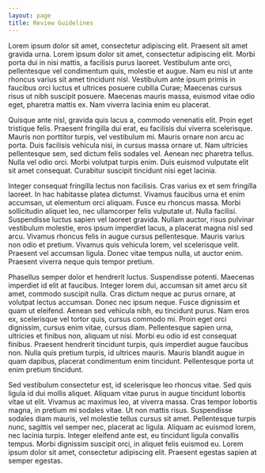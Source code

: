 ```yaml
---
layout: page
title: Review Guidelines
---
```


Lorem ipsum dolor sit amet, consectetur adipiscing elit. Praesent sit amet gravida urna. Lorem ipsum dolor sit amet, consectetur adipiscing elit. Morbi porta dui in nisi mattis, a facilisis purus laoreet. Vestibulum ante orci, pellentesque vel condimentum quis, molestie et augue. Nam eu nisl ut ante rhoncus varius sit amet tincidunt nisl. Vestibulum ante ipsum primis in faucibus orci luctus et ultrices posuere cubilia Curae; Maecenas cursus risus ut nibh suscipit posuere. Maecenas mauris massa, euismod vitae odio eget, pharetra mattis ex. Nam viverra lacinia enim eu placerat.

Quisque ante nisl, gravida quis lacus a, commodo venenatis elit. Proin eget tristique felis. Praesent fringilla dui erat, eu facilisis dui viverra scelerisque. Mauris non porttitor turpis, vel vestibulum mi. Mauris ornare non arcu ac porta. Duis facilisis vehicula nisi, in cursus massa ornare ut. Nam ultricies pellentesque sem, sed dictum felis sodales vel. Aenean nec pharetra tellus. Nulla vel odio orci. Morbi volutpat turpis enim. Duis euismod vulputate elit sit amet consequat. Curabitur suscipit tincidunt nisi eget lacinia.

Integer consequat fringilla lectus non facilisis. Cras varius ex et sem fringilla laoreet. In hac habitasse platea dictumst. Vivamus faucibus urna et enim accumsan, ut elementum orci aliquam. Fusce eu rhoncus massa. Morbi sollicitudin aliquet leo, nec ullamcorper felis vulputate ut. Nulla facilisi. Suspendisse luctus sapien vel laoreet gravida. Nullam auctor, risus pulvinar vestibulum molestie, eros ipsum imperdiet lacus, a placerat magna nisl sed arcu. Vivamus rhoncus felis in augue cursus pellentesque. Mauris varius non odio et pretium. Vivamus quis vehicula lorem, vel scelerisque velit. Praesent vel accumsan ligula. Donec vitae tempus nulla, ut auctor enim. Praesent viverra neque quis tempor pretium.

Phasellus semper dolor et hendrerit luctus. Suspendisse potenti. Maecenas imperdiet id elit at faucibus. Integer lorem dui, accumsan sit amet arcu sit amet, commodo suscipit nulla. Cras dictum neque ac purus ornare, at volutpat lectus accumsan. Donec nec ipsum neque. Fusce dignissim et quam ut eleifend. Aenean sed vehicula nibh, eu tincidunt purus. Nam eros ex, scelerisque vel tortor quis, cursus commodo mi. Proin eget orci dignissim, cursus enim vitae, cursus diam. Pellentesque sapien urna, ultricies et finibus non, aliquam ut nisi. Morbi eu odio id est consequat finibus. Praesent hendrerit tincidunt turpis, quis imperdiet augue faucibus non. Nulla quis pretium turpis, id ultrices mauris. Mauris blandit augue in quam dapibus, placerat condimentum enim tincidunt. Pellentesque porta ut enim pretium tincidunt.

Sed vestibulum consectetur est, id scelerisque leo rhoncus vitae. Sed quis ligula id dui mollis aliquet. Aliquam vitae purus in augue tincidunt lobortis vitae ut elit. Vivamus ac maximus leo, at viverra massa. Cras tempor lobortis magna, in pretium mi sodales vitae. Ut non mattis risus. Suspendisse sodales diam mauris, vel molestie tellus cursus sit amet. Pellentesque turpis nunc, sagittis vel semper nec, placerat ac ligula. Aliquam ac euismod lorem, nec lacinia turpis. Integer eleifend ante est, eu tincidunt ligula convallis tempus. Morbi dignissim suscipit orci, in aliquet felis euismod eu. Lorem ipsum dolor sit amet, consectetur adipiscing elit. Praesent egestas sapien at semper egestas. 
